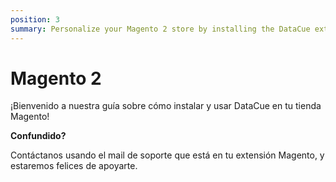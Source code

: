 ```yaml
---
position: 3
summary: Personalize your Magento 2 store by installing the DataCue extension.
---
```


# Magento 2 <Badge text="alpha" type="error"/>

¡Bienvenido a nuestra guía sobre cómo instalar y usar DataCue en tu tienda Magento! 

**Confundido?**

Contáctanos usando el mail de soporte que está en tu extensión Magento, y estaremos felices de apoyarte. 
